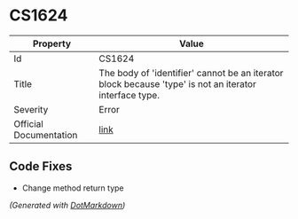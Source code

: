 # CS1624

| Property               | Value                                                                                                   |
| ---------------------- | ------------------------------------------------------------------------------------------------------- |
| Id                     | CS1624                                                                                                  |
| Title                  | The body of 'identifier' cannot be an iterator block because 'type' is not an iterator interface type\. |
| Severity               | Error                                                                                                   |
| Official Documentation | [link](http://docs.microsoft.com/en-us/dotnet/csharp/misc/cs1624)                                       |

## Code Fixes

* Change method return type

*\(Generated with [DotMarkdown](http://github.com/JosefPihrt/DotMarkdown)\)*